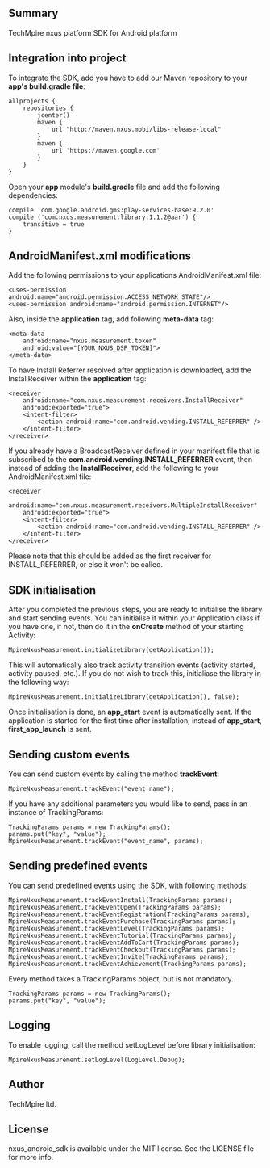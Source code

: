 ## Summary
TechMpire nxus platform SDK for Android platform

## Integration into project
To integrate the SDK, add you have to add our Maven repository to your <b>app's build.gradle file</b>:
```
allprojects {
	repositories {
		jcenter()
        maven {
            url "http://maven.nxus.mobi/libs-release-local"
        }
        maven {
            url 'https://maven.google.com'
        }
    }
}
```

Open your <b>app</b> module's <b>build.gradle</b> file and add the following dependencies:
```
compile 'com.google.android.gms:play-services-base:9.2.0'
compile ('com.nxus.measurement:library:1.1.2@aar') {
	transitive = true
}
```

## AndroidManifest.xml modifications
Add the following permissions to your applications AndroidManifest.xml file:
```
<uses-permission android:name="android.permission.ACCESS_NETWORK_STATE"/>
<uses-permission android:name="android.permission.INTERNET"/>
```

Also, inside the <b>application</b> tag, add following <b>meta-data</b> tag:
```
<meta-data 
	android:name="nxus.measurement.token"
	android:value="[YOUR_NXUS_DSP_TOKEN]">
</meta-data>
```

To have Install Referrer resolved after application is downloaded, add the InstallReceiver within the <b>application</b> tag:
```
<receiver
	android:name="com.nxus.measurement.receivers.InstallReceiver"
	android:exported="true">
	<intent-filter>
		<action android:name="com.android.vending.INSTALL_REFERRER" />
	</intent-filter>
</receiver>
```

If you already have a BroadcastReceiver defined in your manifest file that is subscribed to the <b>com.android.vending.INSTALL_REFERRER</b> event, then instead of adding the <b>InstallReceiver</b>, add the following to your AndroidManifest.xml file:
```
<receiver 
	android:name="com.nxus.measurement.receivers.MultipleInstallReceiver"
	android:exported="true">
	<intent-filter>
		<action android:name="com.android.vending.INSTALL_REFERRER" />
	</intent-filter>
</receiver>
```

Please note that this should be added as the first receiver for INSTALL_REFERRER, or else it won't be called.

## SDK initialisation
After you completed the previous steps, you are ready to initialise the library and start sending events.
You can initialise it within your Application class if you have one, if not, then do it in the <b>onCreate</b> method of your starting Activity:
```
MpireNxusMeasurement.initializeLibrary(getApplication());
```
This will automatically also track activity transition events (activity started, activity paused, etc.). If you do not wish to track this, initialiase the library in the following way:
```
MpireNxusMeasurement.initializeLibrary(getApplication(), false);
```

Once initialisation is done, an <b>app_start</b> event is automatically sent. If the application is started for the first time after installation, instead of <b>app_start</b>, <b>first_app_launch</b> is sent.

## Sending custom events
You can send custom events by calling the method <b>trackEvent</b>:
```
MpireNxusMeasurement.trackEvent("event_name");
```

If you have any additional parameters you would like to send, pass in an instance of TrackingParams:
```
TrackingParams params = new TrackingParams();
params.put("key", "value");
MpireNxusMeasurement.trackEvent("event_name", params);
```

## Sending predefined events
You can send predefined events using the SDK, with following methods:
```
MpireNxusMeasurement.trackEventInstall(TrackingParams params);
MpireNxusMeasurement.trackEventOpen(TrackingParams params);
MpireNxusMeasurement.trackEventRegistration(TrackingParams params);
MpireNxusMeasurement.trackEventPurchase(TrackingParams params);
MpireNxusMeasurement.trackEventLevel(TrackingParams params);
MpireNxusMeasurement.trackEventTutorial(TrackingParams params);
MpireNxusMeasurement.trackEventAddToCart(TrackingParams params);
MpireNxusMeasurement.trackEventCheckout(TrackingParams params);
MpireNxusMeasurement.trackEventInvite(TrackingParams params);
MpireNxusMeasurement.trackEventAchievement(TrackingParams params);
```
Every method takes a TrackingParams object, but is not mandatory.
```
TrackingParams params = new TrackingParams();
params.put("key", "value");
```

## Logging
To enable logging, call the method setLogLevel before library initialisation:
```
MpireNxusMeasurement.setLogLevel(LogLevel.Debug);
```

## Author

TechMpire ltd.

## License

nxus_android_sdk is available under the MIT license. See the LICENSE file for more info.
